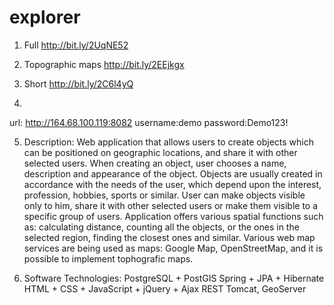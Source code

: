 # explorer

1. Full
http://bit.ly/2UqNE52

2. Topographic maps
http://bit.ly/2EEjkgx

3. Short
http://bit.ly/2C6l4yQ

4.
url:     http://164.68.100.119:8082
username:demo
password:Demo123!
			  	
5. Description:
Web application that allows users to create objects which can be positioned on geographic locations, and share it with other selected users.
When creating an object, user chooses a name, description and appearance of the object. Objects are usually created in accordance with the needs of the user, which depend upon the interest, profession, hobbies, sports or similar.
User can make objects visible only to him, share it with other selected users or make them visible to a specific group of users.
Application offers various spatial functions such as: calculating distance, counting all the objects, or the ones in the selected region, finding the closest ones and similar.
Various web map services are being used as maps: Google Map, OpenStreetMap, and it is possible to implement tophografic maps.

6. Software Technologies:
PostgreSQL + PostGIS
Spring + JPA + Hibernate
HTML + CSS + JavaScript + jQuery + Ajax
REST
Tomcat, GeoServer
